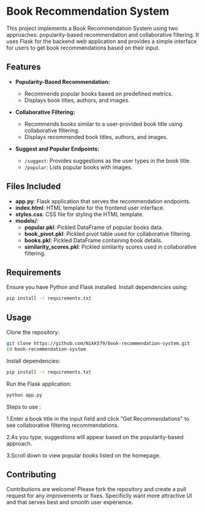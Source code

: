 # Book Recommendation System

This project implements a Book Recommendation System using two approaches: popularity-based recommendation and collaborative filtering. 
It uses Flask for the backend web application and provides a simple interface for users to get book recommendations based on their input.

## Features

- **Popularity-Based Recommendation:**
  - Recommends popular books based on predefined metrics.
  - Displays book titles, authors, and images.

- **Collaborative Filtering:**
  - Recommends books similar to a user-provided book title using collaborative filtering.
  - Displays recommended book titles, authors, and images.

- **Suggest and Popular Endpoints:**
  - `/suggest`: Provides suggestions as the user types in the book title.
  - `/popular`: Lists popular books with images.

## Files Included

- **app.py**: Flask application that serves the recommendation endpoints.
- **index.html**: HTML template for the frontend user interface.
- **styles.css**: CSS file for styling the HTML template.
- **models/**:
  - **popular.pkl**: Pickled DataFrame of popular books data.
  - **book_pivot.pkl**: Pickled pivot table used for collaborative filtering.
  - **books.pkl**: Pickled DataFrame containing book details.
  - **similarity_scores.pkl**: Pickled similarity scores used in collaborative filtering.

## Requirements

Ensure you have Python and Flask installed. Install dependencies using:
```bash
pip install -r requirements.txt
```
## Usage 
Clone the repository:

```bash
git clone https://github.com/Nikk579/book-recommendation-system.git
cd book-recommendation-system
```

Install dependencies:

```bash
pip install -r requirements.txt
```

Run the Flask application:

```bash
python app.py
```

Steps to use : 

1.Enter a book title in the input field and click "Get Recommendations" to see collaborative filtering recommendations.<br>

2.As you type, suggestions will appear based on the popularity-based approach.<br>

3.Scroll down to view popular books listed on the homepage.<br>

## Contributing
Contributions are welcome! Please fork the repository and create a pull request for any improvements or fixes.
Specificlly want more attractive UI and that serves best and smooth user experience. 
